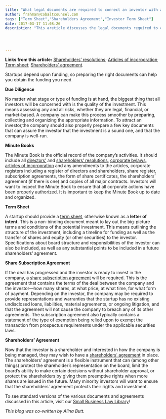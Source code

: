 ```yaml
---
title: "What legal documents are required to connect an inventor with an investor?"
author: frahman@cobaltcounsel.com
tags: ["Term Sheet","Shareholders Agreement","Investor Term Sheet"]
date: 2017-03-17 11:08:26
description: "This areticle discusses the legal documents required to connect an inventor with an investor."




---
```



**Links from this article:** [Shareholders’ resolutions](https://clausehound.com/legal-contract/15675/#!/document=); [Articles of incorporation](https://clausehound.com/legal-contract/16119/#!/document=); [Term sheet](https://clausehound.com/legal-contract/16107/?utm_source=blog&amp;utm_medium=referral&amp;utm_campaign=inventorInvestor#!/document=);  [Shareholders’ agreement](https://clausehound.com/legal-contract/15815/#!/document=).

Startups depend upon funding, so preparing the right documents can help you obtain the funding you need.

**Due Diligence**

No matter what stage or type of funding is at hand, the biggest thing that all investors will be concerned with is the quality of the investment. This means assessing any and all risks, whether they are legal, financial, or market-based. A company can make this process smoother by preparing, collecting and organizing the appropriate information. To attract an investor,the company should also properly prepare a few key documents that can assure the investor that the investment is a sound one, and that the company is well-run.

**Minute Books**

The Minute Book is the official record of the company’s activities. It should include all [directors’](https://clausehound.com/legal-contract/16167/#!/document=) and [shareholders’ resolutions](https://clausehound.com/legal-contract/15675/#!/document=), [corporate bylaws](https://clausehound.com/legal-contract/16202/#!/document=), [articles of incorporation](https://clausehound.com/legal-contract/16119/#!/document=) and any amendments to the articles, corporate registers including a register of directors and shareholders, share register, subscription agreements, the form of share certificates, the shareholders’ agreement (if there is one) and copies of all major contracts. Investors will want to inspect the Minute Book to ensure that all corporate actions have been properly authorized. It is important to keep the Minute Book up to date and organized.

**Term Sheet**

A startup should provide a [term sheet](https://clausehound.com/legal-contract/16107/?utm_source=blog&amp;utm_medium=referral&amp;utm_campaign=inventorInvestor#!/document=), otherwise known as a **letter of intent**. This is a non-binding document meant to lay out the big-picture terms and conditions of the potential investment. This means outlining the structure of the investment, including a timeline for funding as well as the transfer of shares and equity (or other securities) to the investor. Specifications about board structure and responsibilities of the investor can also be included, as well as any substantial points to be included in a future shareholders’ agreement.

**Share Subscription Agreement**

If the deal has progressed and the investor is ready to invest in the company, a [share subscription agreement](https://clausehound.com/legal-contract/15814/#!/document=) will be required. This is the agreement that contains the terms of the deal between the company and the investor—how many shares, at what price, at what time, for what form of payment. Depending on the investor, the company may be required to provide representations and warranties that the startup has no existing undisclosed loans, liabilities, material agreements, or ongoing litigation, and that the agreement will not cause the company to breach any of its other agreements. The subscription agreement also typically contains a statement of the type of exemption being relied upon to exempt the transaction from prospectus requirements under the applicable securities laws.

**Shareholders’ Agreement**

Now that the investor is a shareholder and interested in how the company is being managed, they may wish to have a [shareholders’ agreement](https://clausehound.com/legal-contract/15815/#!/document=) in place. The shareholders’ agreement is a flexible instrument that can (among other things) protect the shareholder’s representation on the board, limit the board’s ability to make certain decisions without shareholder approval, or protect the shareholders by giving them preemptive rights when more shares are issued in the future. Many minority investors will want to ensure that the shareholders’ agreement protects their rights and investment.

To see standard versions of the various documents and agreements discussed in this article, visit our [Small Business Law Library](https://www.clausehound.com/documents)!

*This blog was co-written by Alina Butt.*
